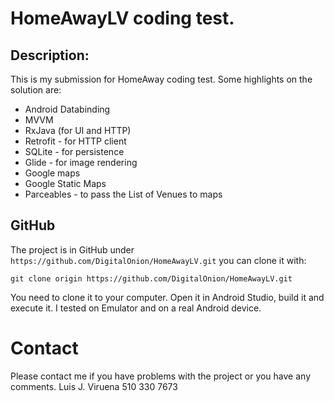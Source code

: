 # HomeAwayLV coding test.

## Description:

This is my submission for HomeAway coding test. Some highlights on the solution are:

* Android Databinding
* MVVM
* RxJava (for UI and HTTP)
* Retrofit - for HTTP client
* SQLite - for persistence
* Glide - for image rendering
* Google maps
* Google Static Maps
* Parceables - to pass the List of Venues to maps

## GitHub
The project is in GitHub under `https://github.com/DigitalOnion/HomeAwayLV.git` you can clone it with:

```
git clone origin https://github.com/DigitalOnion/HomeAwayLV.git
```

You need to clone it to your computer. Open it in Android Studio, build it and execute it. I tested on Emulator and on a real Android device.

# Contact
Please contact me if you have problems with the project or you have any comments. 
	Luis J. Viruena
	510 330 7673
